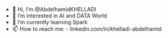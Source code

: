 - 👋 Hi, I’m @AbdelhamidKHELLADI
- 👀 I’m interested in AI and DATA World
- 🌱 I’m currently learning Spark
- 📫 How to reach me: - linkedin.com/in/khelladi-abdelhamid
                       
  

<!---
AbdelhamidKHELLADI/AbdelhamidKHELLADI is a ✨ special ✨ repository because its `README.md` (this file) appears on your GitHub profile.
You can click the Preview link to take a look at your changes.
--->

